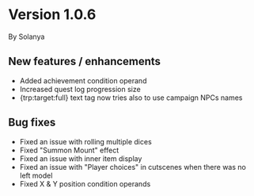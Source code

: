# Version 1.0.6

By Solanya

## New features / enhancements

- Added achievement condition operand
- Increased quest log progression size
- {trp:target:full} text tag now tries also to use campaign NPCs names

## Bug fixes

- Fixed an issue with rolling multiple dices
- Fixed "Summon Mount" effect
- Fixed an issue with inner item display
- Fixed an issue with "Player choices" in cutscenes when there was no left model
- Fixed X & Y position condition operands